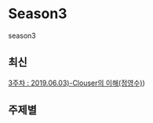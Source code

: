 # Season3
season3



## 최신
[3주차 : 2019.06.03)-Clouser의 이해(정영수)](https://github.com/vuesome/Season3/blob/master/Presentation/3%EC%A3%BC%EC%B0%A8(2019.06.03)-Clouser%EC%9D%98%20%EC%9D%B4%ED%95%B4(%EC%A0%95%EC%98%81%EC%88%98)))



## 주제별

